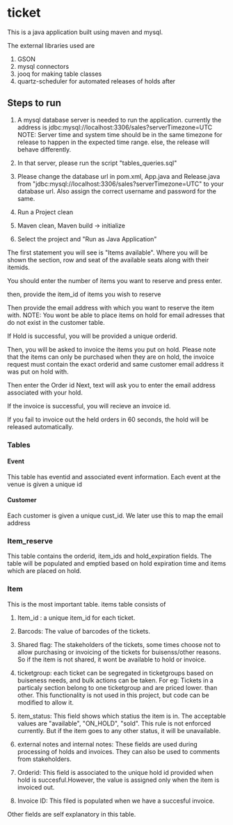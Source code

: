 # ticket

This is a java application built using maven and mysql.

The external libraries used are 

1) GSON
2) mysql connectors
3) jooq for making table classes
4) quartz-scheduler for automated releases of holds after

## Steps to run

1) A mysql database server is needed to run the application. currently the address is jdbc:mysql://localhost:3306/sales?serverTimezone=UTC
NOTE: Server time and system time should be in the same timezone for release to happen in the expected time range. else, the release will behave differently.
2) In that server, please run the script "tables_queries.sql"

3) Please change the database url in pom.xml, App.java and Release.java
from "jdbc:mysql://localhost:3306/sales?serverTimezone=UTC" to your database url.
Also assign the correct username and password for the same.

4) Run a Project clean
5) Maven clean, Maven build -> initialize
6) Select the project and "Run as Java Application"

The first statement you will see is "Items available".
Where you will be shown the section, row and seat of the available seats along with their itemids.

You should enter the number of items you want to reserve and press enter.

then, provide the item_id of items you wish to reserve

Then provide the email address with which you want to reserve the item
with.
NOTE: You wont be able to place items on hold for email adresses that do not exist in the customer table.

If Hold is successful, you will be provided a unique orderid.

Then, you will be asked to invoice the items you put on hold. Please note that the items can only be purchased when they are on hold, the invoice request must contain the exact orderid and same customer email address it was put on hold with.

Then enter the Order id
Next, text will ask you to enter the email address associated with your hold.

If the invoice is successful, you will recieve an invoice id.

If you fail to invoice out the held orders in 60 seconds, the hold will be released automatically.


### Tables

#### Event
This table has eventid and associated event information. Each event at the venue is given a unique id

#### Customer
Each customer is given a unique cust_id. We later use this to map the email address

### Item_reserve

This table contains the orderid, item_ids and hold_expiration fields. The table will be populated and emptied based on hold expiration time and items which are placed on hold.

### Item

This is the most important table. items table consists of 

1) Item_id : a unique item_id for each ticket.
2) Barcods: The value of barcodes of the tickets.
3) Shared flag: The stakeholders of the tickets, some times choose not to allow purchasing or invoicing of the tickets for buisenss/other reasons. So if the item is not shared, it wont be available to hold or invoice.
4) ticketgroup: each ticket can be segregated in ticketgroups based on buiseness needs, and bulk actions can be taken. For eg: Tickets in a particaly section belong to one ticketgroup and are priced lower. than other. This functionality is not used in this project, but code can be modified to allow it.
5) item_status: This field shows which statius the item is in. The acceptable values are "available", "ON_HOLD", "sold". This rule is not enforced currently. But if the item goes to any other status, it will be unavailable.

6) external notes and internal notes: These fields are used during processing of holds and invoices. They can also be used to comments from stakeholders.

7) Orderid: This field is associated to the unique hold id provided when hold is succesful.However, the value is assigned only when the item is invoiced out.

8) Invoice ID: This filed is populated when we have a succesful invoice.

Other fields are self explanatory in this table.



